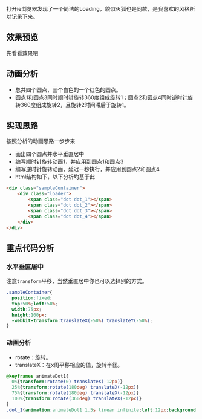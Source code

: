 打开ie浏览器发现了一个简洁的Loading，貌似火狐也是同款，是我喜欢的风格所以记录下来。

## 效果预览
先看看效果吧
<loading-ie/>

## 动画分析
* 总共四个圆点，三个白色的一个红色的圆点。
* 圆点1和圆点3同时顺时针旋转360度组成旋转1；圆点2和圆点4同时逆时针旋转360度组成旋转2，且旋转2时间滞后于旋转1。

## 实现思路
按照分析的动画思路一步步来
* 画出四个圆点并水平垂直居中
* 编写顺时针旋转动画1，并应用到圆点1和圆点3
* 编写逆时针旋转动画，延迟一秒执行，并应用到圆点2和圆点4
* html结构如下，以下分析均基于此
```html
<div class="sampleContainer">
    <div class="loader">
        <span class="dot dot_1"></span>
        <span class="dot dot_2"></span>
        <span class="dot dot_3"></span>
        <span class="dot dot_4"></span>
    </div>
</div>
```

## 重点代码分析
### 水平垂直居中
注意`transform`平移，当然垂直居中你也可以选择别的方式。
```css
.sampleContainer{
  position:fixed;
  top:50%;left:50%;
  width:75px;
  height:100px;
  -webkit-transform:translateX(-50%) translateY(-50%);
}
```
### 动画分析
* rotate：旋转。
* translateX：在x周平移相应的值，旋转半径。
```css
@keyframes animateDot1{
  0%{transform:rotate(0) translateX(-12px)}
  25%{transform:rotate(180deg) translateX(-12px)}
  75%{transform:rotate(180deg) translateX(-12px)}
  100%{transform:rotate(360deg) translateX(-12px)}
}
.dot_1{animation:animateDot1 1.5s linear infinite;left:12px;background:#e579b8}
```

